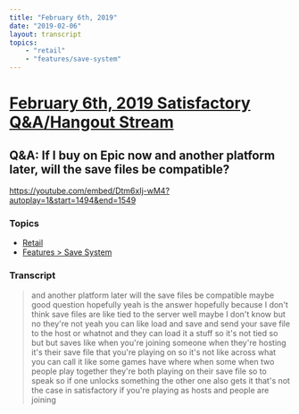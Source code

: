 ```yaml
---
title: "February 6th, 2019"
date: "2019-02-06"
layout: transcript
topics: 
    - "retail"
    - "features/save-system"
---
```

# [February 6th, 2019 Satisfactory Q&A/Hangout Stream](../2019-02-06.md)
## Q&A: If I buy on Epic now and another platform later, will the save files be compatible?
https://youtube.com/embed/Dtm6xIj-wM4?autoplay=1&start=1494&end=1549
### Topics
* [Retail](../topics/retail.md)
* [Features > Save System](../topics/features/save-system.md)

### Transcript

> and another platform later will the save
> files be compatible maybe good question
> hopefully yeah is the answer hopefully
> because I don't think save files are
> like tied to the server well maybe I
> don't know but no they're not yeah you
> can like load and save and send your
> save file to the host or whatnot and
> they can load it a stuff so it's not
> tied so but but saves like when you're
> joining someone when they're hosting
> it's their save file that you're playing
> on so it's not like across what you can
> call it like some games have where when
> some when two people play together
> they're both playing on their save file
> so to speak so if one unlocks something
> the other one also gets it that's not
> the case in satisfactory if you're
> playing as hosts and people are joining
